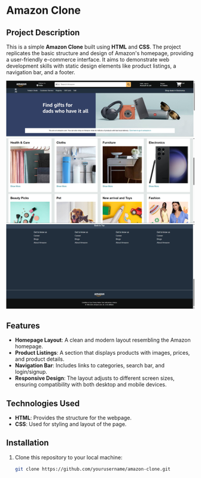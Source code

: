 
# Amazon Clone

## Project Description

This is a simple **Amazon Clone** built using **HTML** and **CSS**. The project replicates the basic structure and design of Amazon's homepage, providing a user-friendly e-commerce interface. It aims to demonstrate web development skills with static design elements like product listings, a navigation bar, and a footer.

![image alt](https://github.com/AadityaChaudhary-git/Amazon-Clone/blob/85fb4ebddd5bad58d1525d80f2a1302b7b746f7e/Screenshot%202025-05-08%20060426.png)
![image alt](https://github.com/AadityaChaudhary-git/Amazon-Clone/blob/45e0c05791e0cc90a41ccbd1d41bd834695a777a/Screenshot%202025-05-07%20213707.png)
![image alt](https://github.com/AadityaChaudhary-git/Amazon-Clone/blob/78b7d701f36b513483f1938000e4b4755248d0f8/Screenshot%202025-05-07%20213729.png)
## Features

- **Homepage Layout**: A clean and modern layout resembling the Amazon homepage.
- **Product Listings**: A section that displays products with images, prices, and product details.
- **Navigation Bar**: Includes links to categories, search bar, and login/signup.
- **Responsive Design**: The layout adjusts to different screen sizes, ensuring compatibility with both desktop and mobile devices.

## Technologies Used

- **HTML**: Provides the structure for the webpage.
- **CSS**: Used for styling and layout of the page.

## Installation

1. Clone this repository to your local machine:
   ```bash
   git clone https://github.com/yourusername/amazon-clone.git
